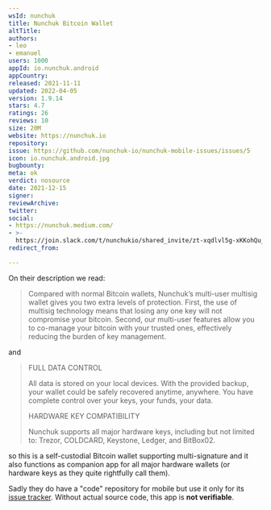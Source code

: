 ```yaml
---
wsId: nunchuk
title: Nunchuk Bitcoin Wallet
altTitle: 
authors:
- leo
- emanuel
users: 1000
appId: io.nunchuk.android
appCountry: 
released: 2021-11-11
updated: 2022-04-05
version: 1.9.14
stars: 4.7
ratings: 26
reviews: 10
size: 20M
website: https://nunchuk.io
repository: 
issue: https://github.com/nunchuk-io/nunchuk-mobile-issues/issues/5
icon: io.nunchuk.android.jpg
bugbounty: 
meta: ok
verdict: nosource
date: 2021-12-15
signer: 
reviewArchive: 
twitter: 
social:
- https://nunchuk.medium.com/
- >-
  https://join.slack.com/t/nunchukio/shared_invite/zt-xqdlvl5g-xKKohQu_R7IUo7_np8rVaw
redirect_from: 

---
```


On their description we read:

> Compared with normal Bitcoin wallets, Nunchuk’s multi-user multisig wallet gives you two extra levels of protection. First, the use of multisig technology means that losing any one key will not compromise your bitcoin. Second, our multi-user features allow you to co-manage your bitcoin with your trusted ones, effectively reducing the burden of key management.

and

> FULL DATA CONTROL
> 
> All data is stored on your local devices. With the provided backup, your wallet could be safely recovered anytime, anywhere. You have complete control over your keys, your funds, your data.
> 
> HARDWARE KEY COMPATIBILITY
> 
> Nunchuk supports all major hardware keys, including but not limited to: Trezor, COLDCARD, Keystone, Ledger, and BitBox02.

so this is a self-custodial Bitcoin wallet supporting multi-signature and it
also functions as companion app for all major hardware wallets (or hardware
keys as they quite rightfully call them).

Sadly they do have a "code" repository for mobile but use it only for its
[issue tracker](https://github.com/nunchuk-io/nunchuk-mobile-issues/issues/5).
Without actual source code, this app is **not verifiable**.